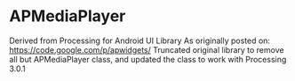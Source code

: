 APMediaPlayer
=========

Derived from Processing for Android UI Library As originally posted on: https://code.google.com/p/apwidgets/
Truncated original library to remove all but APMediaPlayer class, and updated the class to work with Processing 3.0.1
